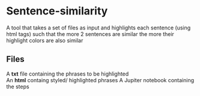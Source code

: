 # Sentence-similarity
A tool that takes a set of files as input and highlights each sentence (using html tags) such that the more 2 sentences are similar the more their highlight colors are also similar 
## Files 
A **txt** file containing the phrases to be highlighted  
An **html** containg styled/ highlighted phrases
A Jupiter notebook containing the steps 
